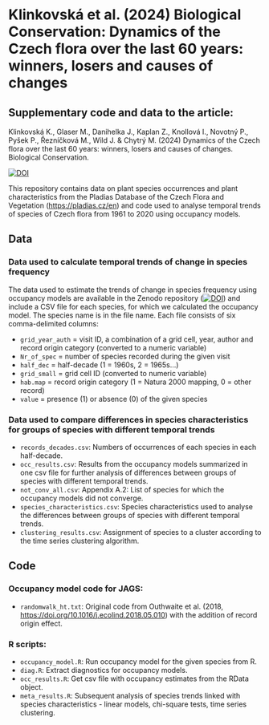 # Klinkovská et al. (2024) Biological Conservation: Dynamics of the Czech flora over the last 60 years: winners, losers and causes of changes

## Supplementary code and data to the article: 

Klinkovská K., Glaser M., Danihelka J., Kaplan Z., Knollová I., Novotný P., Pyšek P., Řezníčková M., Wild J. & Chytrý M. (2024) Dynamics of the Czech flora over the last 60 years: winners, losers and causes of changes. Biological Conservation.

[![DOI](https://zenodo.org/badge/DOI/10.5281/zenodo.10625495.svg)](https://doi.org/10.5281/zenodo.10625495)

This repository contains data on plant species occurrences and plant characteristics from the Pladias Database of the Czech Flora and Vegetation (https://pladias.cz/en) and code used to analyse temporal trends of species of Czech flora from 1961 to 2020 using occupancy models. 

## Data
### Data used to calculate temporal trends of change in species frequency
The data used to estimate the trends of change in species frequency using occupancy models are available in the Zenodo repository ([![DOI](https://zenodo.org/badge/DOI/10.5281/zenodo.10625495.svg)](https://doi.org/10.5281/zenodo.10625495)) and include a CSV file for each species, for which we calculated the occupancy model. The species name is in the file name. Each file consists of six comma-delimited columns: 
* `grid_year_auth` = visit ID, a combination of a grid cell, year, author and record origin category (converted to a numeric variable)
* `Nr_of_spec` = number of species recorded during the given visit 
* `half_dec` = half-decade (1 = 1960s, 2 = 1965s...)
* `grid_small` = grid cell ID (converted to numeric variable)
* `hab.map` = record origin category (1 = Natura 2000 mapping, 0 = other record)
* `value` = presence (1) or absence (0) of the given species

### Data used to compare differences in species characteristics for groups of species with different temporal trends
* `records_decades.csv`: Numbers of occurrences of each species in each half-decade.
* `occ_results.csv`: Results from the occupancy models summarized in one csv file for further analysis of differences between groups of species with different temporal trends.
* `not_conv_all.csv`: Appendix A.2: List of species for which the occupancy models did not converge.
* `species_characteristics.csv`: Species characteristics used to analyse the differences between groups of species with different temporal trends.
* `clustering_results.csv`: Assignment of species to a cluster according to the time series clustering algorithm.

## Code
### Occupancy model code for JAGS:
* `randomwalk_ht.txt`: Original code from Outhwaite et al. (2018, https://doi.org/10.1016/j.ecolind.2018.05.010) with the addition of record origin effect.

### R scripts:

* `occupancy_model.R`: Run occupancy model for the given species from R.
* `diag.R`: Extract diagnostics for occupancy models.
* `occ_results.R`: Get csv file with occupancy estimates from the RData object.
* `meta_results.R`: Subsequent analysis of species trends linked with species characteristics - linear models, chi-square tests, time series clustering.
